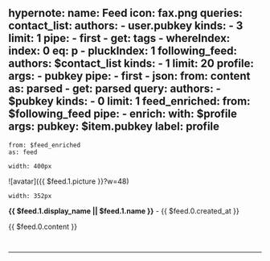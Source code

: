 hypernote:
  name: Feed
  icon: fax.png
queries:
  contact_list:
    authors:
      - user.pubkey
    kinds:
      - 3
    limit: 1
    pipe:
      - first
      - get: tags
      - whereIndex:
          index: 0
          eq: p
      - pluckIndex: 1
  following_feed:
    authors: $contact_list
    kinds:
      - 1
    limit: 20
  profile:
    args:
      - pubkey
    pipe:
      - first
      - json:
          from: content
          as: parsed
      - get: parsed
    query:
      authors:
        - $pubkey
      kinds:
        - 0
      limit: 1
  feed_enriched:
    from: $following_feed
    pipe:
      - enrich:
          with: $profile
          args:
            pubkey: $item.pubkey
          label: profile
---


```each.start
from: $feed_enriched
as: feed
```

```hstack.start
width: 400px
```
![avatar]({{ $feed.1.picture }}?w=48)

```vstack.start
width: 352px
```
__{{ $feed.1.display_name || $feed.1.name }}__ - {{ $feed.0.created_at }}

{{ $feed.0.content }}
```vstack.end
```

```hstack.end
```

---
```each.end
```

